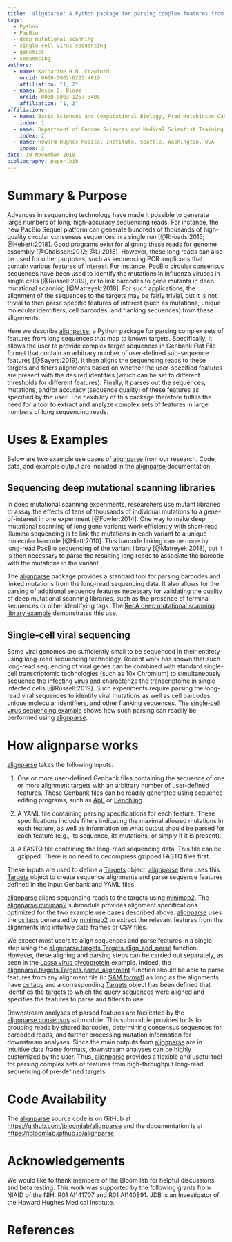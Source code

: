 ```yaml
---
title: 'alignparse: A Python package for parsing complex features from high-throughput long-read sequencing'
tags:
  - Python
  - PacBio
  - deep mutational scanning
  - single-cell virus sequencing
  - genomics
  - sequencing
authors:
  - name: Katharine H.D. Crawford
    orcid: 0000-0002-6223-4019
    affiliation: "1, 2"
  - name: Jesse D. Bloom
    orcid: 0000-0003-1267-3408
    affiliation: "1, 3"
affiliations:
  - name: Basic Sciences and Computational Biology, Fred Hutchinson Cancer Research Center, Seattle, Washington, USA
    index: 1 
  - name: Department of Genome Sciences and Medical Scientist Training Program, University of Washington, Seattle, Washington, USA
    index: 2
  - name: Howard Hughes Medical Institute, Seattle, Washington, USA
    index: 3
date: 19 November 2019
bibliography: paper.bib
---
```


# Summary & Purpose

Advances in sequencing technology have made it possible to generate large numbers of long, high-accuracy sequencing reads.
For instance, the new PacBio Sequel platform can generate hundreds of thousands of high-quality circular consensus sequences in a single run [@Rhoads:2015; @Hebert:2018].
Good programs exist for aligning these reads for genome assembly [@Chaisson:2012; @Li:2018].
However, these long reads can also be used for other purposes, such as sequencing PCR amplicons that contain various features of interest.
For instance, PacBio circular consensus sequences have been used to identify the mutations in influenza viruses in single cells [@Russell:2019], or to link barcodes to gene mutants in deep mutational scanning [@Matreyek:2018].
For such applications, the alignment of the sequences to the targets may be fairly trivial, but it is not trivial to then parse specific features of interest (such as mutations, unique molecular identifiers, cell barcodes, and flanking sequences) from these alignments.

Here we describe [alignparse](https://jbloomlab.github.io/alignparse/), a Python package for parsing complex sets of features from long sequences that map to known targets.
Specifically, it allows the user to provide complex target sequences in Genbank Flat File format that contain an arbitrary number of user-defined sub-sequence features [@Sayers:2019]. 
It then aligns the sequencing reads to these targets and filters alignments based on whether the user-specified features are present with the desired identities (which can be set to different thresholds for different features). 
Finally, it parses out the sequences, mutations, and/or accuracy (sequence quality) of these features as specified by the user.
The flexibility of this package therefore fulfills the need for a tool to extract and analyze complex sets of features in large numbers of long sequencing reads.

# Uses & Examples 

Below are two example use cases of [alignparse](https://jbloomlab.github.io/alignparse/) from our research.
Code, data, and example output are included in the [alignparse](https://jbloomlab.github.io/alignparse/) documentation.

## Sequencing deep mutational scanning libraries

In deep mutational scanning experiments, researchers use mutant libraries to assay the effects of tens of thousands of individual mutations to a gene-of-interest in one experiment [@Fowler:2014]. 
One way to make deep mutational scanning of long gene variants work efficiently with short-read Illumina sequencing is to link the mutations in each variant to a unique molecular barcode [@Hiatt:2010]. 
This barcode linking can be done by long-read PacBio sequencing of the variant library [@Matreyek:2018], but it is then necessary to parse the resulting long reads to associate the barcode with the mutations in the variant.   

The [alignparse](https://jbloomlab.github.io/alignparse/) package provides a standard tool for parsing barcodes and linked mutations from the long-read sequencing data. 
It also allows for the parsing of additional sequence features necessary for validating the quality of deep mutational scanning libraries, such as the presence of terminal sequences or other identifying tags. 
The [RecA deep mutational scanning library example](https://jbloomlab.github.io/alignparse/recA_DMS.html) demonstrates this use. 

## Single-cell viral sequencing

Some viral genomes are sufficiently small to be sequenced in their entirety using long-read sequencing technology. 
Recent work has shown that such long-read sequencing of viral genes can be combined with standard single-cell transcriptomic technologies (such as 10x Chromium) to simultaneously sequence the infecting virus and characterize the transcriptome in single infected cells [@Russell:2019]. 
Such experiments require parsing the long-read viral sequences to identify viral mutations as well as cell barcodes, unique molecular identifiers, and other flanking sequences. 
The [single-cell virus sequencing example](https://jbloomlab.github.io/alignparse/flu_virus_seq_example.html) shows how such parsing can readily be performed using [alignparse](https://jbloomlab.github.io/alignparse/).

# How alignparse works

[alignparse](https://jbloomlab.github.io/alignparse/) takes the following inputs:

 1. One or more user-defined Genbank files containing the sequence of one or more alignment targets with an arbitrary number of user-defined features. These Genbank files can be readily generated using sequence editing programs, such as [ApE](https://jorgensen.biology.utah.edu/wayned/ape/) or [Benchling](https://www.benchling.com/).
 
 2. A YAML file containing parsing specifications for each feature. These specifications include filters indicating the maximal allowed mutations in each feature, as well as information on what output should be parsed for each feature (e.g., its sequence, its mutations, or simply if it is present).

3. A FASTQ file containing the long-read sequencing data. This file can be gzipped. There is no need to decompress gzipped FASTQ files first.

These inputs are used to define a [Targets](https://jbloomlab.github.io/alignparse/alignparse.targets.html#alignparse.targets.Targets) object. 
[alignparse](https://jbloomlab.github.io/alignparse/) then uses this [Targets](https://jbloomlab.github.io/alignparse/alignparse.targets.html#alignparse.targets.Targets) object to create sequence alignments and parse sequence features defined in the input Genbank and YAML files. 

[alignparse](https://jbloomlab.github.io/alignparse/) aligns sequencing reads to the targets using [minimap2](https://github.com/lh3/minimap2).
The [alignparse.minimap2](https://jbloomlab.github.io/alignparse/alignparse.minimap2.html) submodule provides alignment specifications optimized for the two example use cases described above. 
[alignparse](https://jbloomlab.github.io/alignparse/) uses the [cs tags](https://lh3.github.io/minimap2/minimap2.html#10) generated by [minimap2](https://github.com/lh3/minimap2) to extract the relevant features from the alignments into intuitive data frames or CSV files. 

We expect most users to align sequences and parse features in a single step using the [alignparse.targets.Targets.align_and_parse](https://jbloomlab.github.io/alignparse/alignparse.targets.html#alignparse.targets.Targets.align_and_parse) function.
However, these aligning and parsing steps can be carried out separately, as seen in the [Lassa virus glycoprotein](https://jbloomlab.github.io/alignparse/lasv_pilot.html) example.
Indeed, the [alignparse.targets.Targets.parse_alignment](https://jbloomlab.github.io/alignparse/alignparse.targets.html#alignparse.targets.Targets.parse_alignment) function should be able to parse features from any alignment file (in [SAM format](https://samtools.github.io/hts-specs/SAMv1.pdf)) as long as the alignments have [cs tags](https://lh3.github.io/minimap2/minimap2.html#10) and a corresponding [Targets](https://jbloomlab.github.io/alignparse/alignparse.targets.html#alignparse.targets.Targets) object has been defined that identifies the targets to which the query sequences were aligned and specifies the features to parse and filters to use. 

Downstream analyses of parsed features are facilitated by the [alignparse.consensus](https://jbloomlab.github.io/alignparse/alignparse.consensus.html) submodule.
This submodule provides tools for grouping reads by shared barcodes, determining consensus sequences for barcoded reads, and further processing mutation information for downstream analyses.
Since the main outputs from [alignparse](https://jbloomlab.github.io/alignparse/) are in intuitive data frame formats, downstream analyses can be highly customized by the user.
Thus, [alignparse](https://jbloomlab.github.io/alignparse/) provides a flexible and useful tool for parsing complex sets of features from high-throughput long-read sequencing of pre-defined targets.

# Code Availability 

The [alignparse](https://jbloomlab.github.io/alignparse/) source code is on GitHub at https://github.com/jbloomlab/alignparse and the documentation is at https://jbloomlab.github.io/alignparse.

# Acknowledgements

We would like to thank members of the Bloom lab for helpful discussions and beta testing.
This work was supported by the following grants from NIAID of the NIH: R01 AI141707 and R01 AI140891.
JDB is an Investigator of the Howard Hughes Medical Institute.

# References

